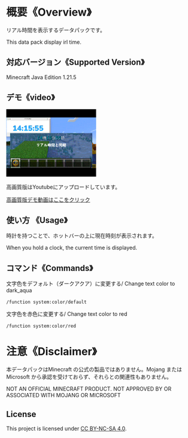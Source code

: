 # 概要《Overview》
リアル時間を表示するデータパックです。

This data pack display irl time.

## 対応バージョン《Supported Version》
Minecraft Java Edition 1.21.5

## デモ《video》

![動作デモ](assets/detect_irl_time_demo.gif)

高画質版はYoutubeにアップロードしています。

[高画質版デモ動画はここをクリック](https://youtu.be/iEJRnKch7SY)

## 使い方 《Usage》
時計を持つことで、ホットバーの上に現在時刻が表示されます。

When you hold a clock, the current time is displayed.

## コマンド《Commands》

文字色をデフォルト（ダークアクア）に変更する/ Change text color to dark_aqua
``` {.copy}
/function system:color/default
```

文字色を赤色に変更する/ Change text color to red
``` {.copy}
/function system:color/red
```

# 注意《Disclaimer》
本データパックはMinecraft の公式の製品ではありません。Mojang または Microsoft から承認を受けておらず、それらとの関連性もありません。

NOT AN OFFICIAL MINECRAFT PRODUCT. NOT APPROVED BY OR ASSOCIATED WITH MOJANG OR MICROSOFT

## License
This project is licensed under [CC BY-NC-SA 4.0](https://creativecommons.org/licenses/by-nc-sa/4.0/).  

